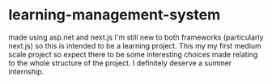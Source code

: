 # learning-management-system
made using asp.net and next.js
I'm still new to both frameworks (particularly next.js) so this is intended to be a learning project.
This my my first medium scale project so expect there to be some interesting choices made relating to the whole structure of the project.
I definitely deserve a summer internship. 
